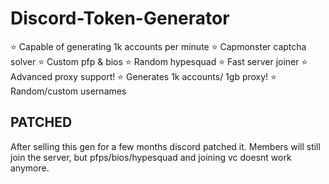 # Discord-Token-Generator
   ⭐  Capable of generating 1k accounts per minute 
   ⭐  Capmonster captcha solver
   ⭐  Custom pfp & bios
   ⭐  Random hypesquad
   ⭐  Fast server joiner
   ⭐  Advanced proxy support!
   ⭐  Generates 1k accounts/ 1gb proxy!
   ⭐  Random/custom usernames
## PATCHED
After selling this gen for a few months discord patched it. Members will still join the server, but pfps/bios/hypesquad and joining vc doesnt work anymore.
